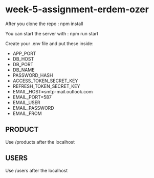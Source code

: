 # week-5-assignment-erdem-ozer

After you clone the repo : npm install

You can start the server with : npm run start

Create your .env file and put these inside:

- APP_PORT
- DB_HOST
- DB_PORT
- DB_NAME
- PASSWORD_HASH
- ACCESS_TOKEN_SECRET_KEY
- REFRESH_TOKEN_SECRET_KEY
- EMAIL_HOST=smtp-mail.outlook.com
- EMAIL_PORT=587
- EMAIL_USER
- EMAIL_PASSWORD
- EMAIL_FROM

## PRODUCT

Use /products after the localhost

## USERS

Use /users after the localhost
